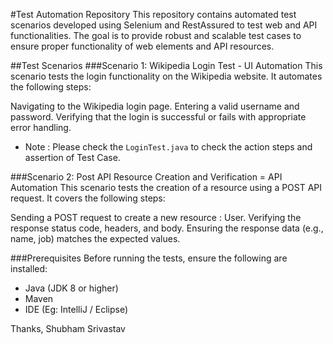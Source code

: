 #Test Automation Repository
This repository contains automated test scenarios developed using Selenium and RestAssured to test web and API functionalities. The goal is to provide robust and scalable test cases to ensure proper functionality of web elements and API resources.

##Test Scenarios
###Scenario 1: Wikipedia Login Test - UI Automation
This scenario tests the login functionality on the Wikipedia website. It automates the following steps:

Navigating to the Wikipedia login page.
Entering a valid username and password.
Verifying that the login is successful or fails with appropriate error handling.

* Note : Please check the `LoginTest.java` to check the action steps and assertion of Test Case.


###Scenario 2: Post API Resource Creation and Verification = API Automation
This scenario tests the creation of a resource using a POST API request. It covers the following steps:

Sending a POST request to create a new resource : User.
Verifying the response status code, headers, and body.
Ensuring the response data (e.g., name, job) matches the expected values.

###Prerequisites
Before running the tests, ensure the following are installed:

* Java (JDK 8 or higher)
* Maven
* IDE (Eg: IntelliJ / Eclipse)


Thanks,
Shubham Srivastav
